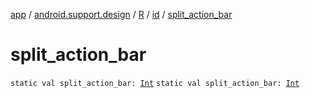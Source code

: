 [app](../../../index.md) / [android.support.design](../../index.md) / [R](../index.md) / [id](index.md) / [split_action_bar](./split_action_bar.md)

# split_action_bar

`static val split_action_bar: `[`Int`](https://kotlinlang.org/api/latest/jvm/stdlib/kotlin/-int/index.html)
`static val split_action_bar: `[`Int`](https://kotlinlang.org/api/latest/jvm/stdlib/kotlin/-int/index.html)